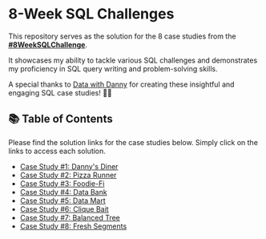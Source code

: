 # 8-Week SQL Challenges

This repository serves as the solution for the 8 case studies from the **[#8WeekSQLChallenge](https://8weeksqlchallenge.com)**. 

It showcases my ability to tackle various SQL challenges and demonstrates my proficiency in SQL query writing and problem-solving skills.

A special thanks to [Data with Danny](https://www.linkedin.com/company/datawithdanny/) for creating these insightful and engaging SQL case studies! 👋🏻 

## 📚 Table of Contents

Please find the solution links for the case studies below. Simply click on the links to access each solution.
- [Case Study #1: Danny's Diner](https://github.com/katiehuangx/8-Week-SQL-Challenge/blob/main/Case%20Study%20%231%20-%20Danny's%20Diner/README.md)
- [Case Study #2: Pizza Runner](https://github.com/katiehuangx/8-Week-SQL-Challenge/blob/main/Case%20Study%20%232%20-%20Pizza%20Runner/README.md)
- [Case Study #3: Foodie-Fi](https://github.com/katiehuangx/8-Week-SQL-Challenge/blob/main/Case%20Study%20%233%20-%20Foodie-Fi/README.md)
- [Case Study #4: Data Bank](https://github.com/katiehuangx/8-Week-SQL-Challenge/blob/main/Case%20Study%20%234%20-%20Data%20Bank/README.md)
- [Case Study #5: Data Mart](https://github.com/katiehuangx/8-Week-SQL-Challenge/blob/main/Case%20Study%20%235%20-%20Data%20Mart/README.md)
- [Case Study #6: Clique Bait](https://github.com/katiehuangx/8-Week-SQL-Challenge/blob/main/Case%20Study%20%236%20-%20Clique%20Bait/README.md)
- [Case Study #7: Balanced Tree](https://github.com/katiehuangx/8-Week-SQL-Challenge/tree/main/Case%20Study%20%237%20-%20Balanced%20Tree%20Clothing%20Co.)
- [Case Study #8: Fresh Segments](https://github.com/katiehuangx/8-Week-SQL-Challenge/blob/main/Case%20Study%20%238%3A%20Fresh%20Segments/README.md)


